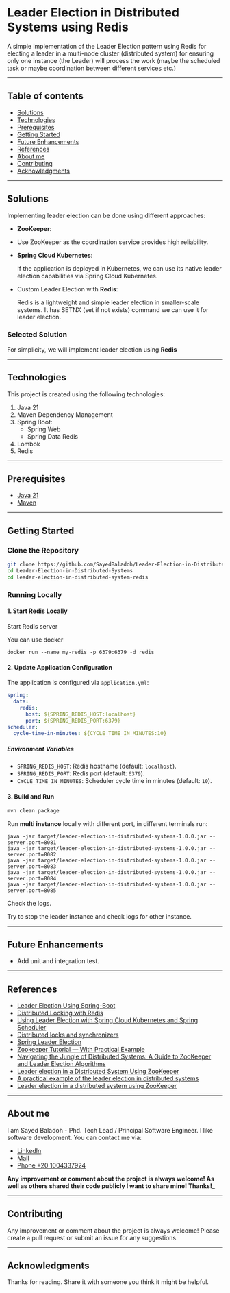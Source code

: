 # Leader Election in Distributed Systems using Redis

A simple implementation of the Leader Election pattern using Redis for electing a leader in a multi-node cluster (distributed system) for ensuring only one instance (the Leader) will process the work (maybe the scheduled task or maybe
coordination between different services etc.)

---

## Table of contents

* [Solutions](#solutions)
* [Technologies](#technologies)
* [Prerequisites](#prerequisites)
* [Getting Started](#getting-started)
* [Future Enhancements](#future-enhancements)
* [References](#references)
* [About me](#about-me)
* [Contributing](#contributing)
* [Acknowledgments](#acknowledgments)

---

## Solutions

Implementing leader election can be done using different approaches:

- **ZooKeeper**:

- Use ZooKeeper as the coordination service provides high reliability.

- **Spring Cloud Kubernetes**:

  If the application is deployed in Kubernetes, we can use its native leader election capabilities via Spring Cloud
  Kubernetes.

- Custom Leader Election with **Redis**:

  Redis is a lightweight and simple leader election in smaller-scale systems. It has SETNX (set if not exists) command
  we can use it for leader election.

### Selected Solution

For simplicity, we will implement leader election using **Redis**

---

## Technologies

This project is created using the following technologies:

1. Java 21
2. Maven Dependency Management
3. Spring Boot:
    - Spring Web
    - Spring Data Redis
5. Lombok
6. Redis

---

## Prerequisites

- [Java 21](https://jdk.java.net/21/)
- [Maven](https://maven.apache.org/install.html)

---

## Getting Started

### **Clone the Repository**

```bash
git clone https://github.com/SayedBaladoh/Leader-Election-in-Distributed-Systems-using-Redis-ZooKeeper-Spring-Cloud-Kubernetes.git
cd Leader-Election-in-Distributed-Systems
cd leader-election-in-distributed-system-redis
```

### **Running Locally**

#### 1. **Start Redis Locally**
Start Redis server

You can use docker
```shell
docker run --name my-redis -p 6379:6379 -d redis
```
#### 2. **Update Application Configuration**

The application is configured via `application.yml`:

```yaml
spring:
  data:
    redis:
      host: ${SPRING_REDIS_HOST:localhost}
      port: ${SPRING_REDIS_PORT:6379}
scheduler:
  cycle-time-in-minutes: ${CYCLE_TIME_IN_MINUTES:10}
```

##### Environment Variables

- `SPRING_REDIS_HOST`: Redis hostname (default: `localhost`).
- `SPRING_REDIS_PORT`: Redis port (default: `6379`).
- `CYCLE_TIME_IN_MINUTES`: Scheduler cycle time in minutes (default: `10`).

#### 3. **Build and Run**

```bash
mvn clean package
```
Run **multi instance** locally with different port,
in different terminals run:

```shell
java -jar target/leader-election-in-distributed-systems-1.0.0.jar --server.port=8081
java -jar target/leader-election-in-distributed-systems-1.0.0.jar --server.port=8082
java -jar target/leader-election-in-distributed-systems-1.0.0.jar --server.port=8083
java -jar target/leader-election-in-distributed-systems-1.0.0.jar --server.port=8084
java -jar target/leader-election-in-distributed-systems-1.0.0.jar --server.port=8085
```

Check the logs.

Try to stop the leader instance and check logs for other instance.

---

## Future Enhancements

- Add unit and integration test.

---

## References

- [Leader Election Using Spring-Boot](https://allanvital.com/leader-election-using-spring-boot/)
- [Distributed Locking with Redis](https://carlosbecker.com/posts/distributed-locks-redis/)
- [Using Leader Election with Spring Cloud Kubernetes and Spring Scheduler](https://medium.com/@pedrommj8/using-leader-election-with-spring-cloud-kubernetes-and-spring-scheduler-8f7ea3e3e694)
- [Distributed locks and synchronizers](https://redisson.org/docs/data-and-services/locks-and-synchronizers/)
- [Spring Leader Election](https://docs.spring.io/spring-cloud-kubernetes/docs/current/reference/html/leader-election.html)
- [Zookeeper Tutorial — With Practical Example](https://bikas-katwal.medium.com/zookeeper-introduction-designing-a-distributed-system-using-zookeeper-and-java-7f1b108e236e)
- [Navigating the Jungle of Distributed Systems: A Guide to ZooKeeper and Leader Election Algorithms](https://hewi.blog/navigating-the-jungle-of-distributed-systems-a-guide-to-zookeeper-and-leader-election-algorithms)
- [Leader election in a Distributed System Using ZooKeeper](https://www.geeksforgeeks.org/leader-election-in-a-distributed-system-using-zookeeper/)
- [A practical example of the leader election in distributed systems](https://tolonbekov.medium.com/a-practical-example-of-the-leader-election-process-in-distributed-systems-2e1ce9aa42a6)
- [Leader election in a distributed system using ZooKeeper](https://medium.com/@minhaz1217/leader-election-in-a-distributed-system-using-zookeeper-b562e6d79855)

---

## About me

I am Sayed Baladoh - Phd. Tech Lead / Principal Software Engineer. I like software development. You can contact me via:

* [LinkedIn](https://www.linkedin.com/in/sayedbaladoh/)
* [Mail](mailto:sayedbaladoh@yahoo.com)
* [Phone +20 1004337924](tel:+201004337924)

**Any improvement or comment about the project is always welcome! As well as others shared their code publicly I want to
share mine! Thanks!**_

---

## Contributing

Any improvement or comment about the project is always welcome! Please create a pull request or submit an issue for any
suggestions.

---

## Acknowledgments

Thanks for reading. Share it with someone you think it might be helpful.